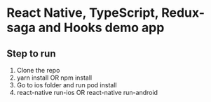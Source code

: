 # React Native, TypeScript, Redux-saga and Hooks demo app

## Step to run

1. Clone the repo
2. yarn install OR npm install
3. Go to ios folder and run pod install
4. react-native run-ios OR react-native run-android
